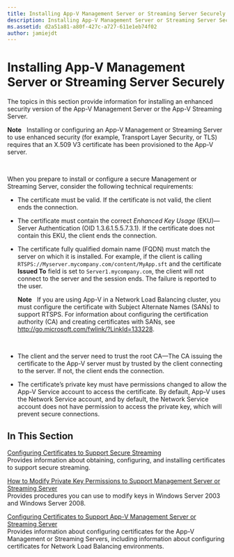 ```yaml
---
title: Installing App-V Management Server or Streaming Server Securely
description: Installing App-V Management Server or Streaming Server Securely
ms.assetid: d2a51a81-a80f-427c-a727-611e1eb74f02
author: jamiejdt
---
```


# Installing App-V Management Server or Streaming Server Securely


The topics in this section provide information for installing an enhanced security version of the App-V Management Server or the App-V Streaming Server.

**Note**  
Installing or configuring an App-V Management or Streaming Server to use enhanced security (for example, Transport Layer Security, or TLS) requires that an X.509 V3 certificate has been provisioned to the App-V server.

 

When you prepare to install or configure a secure Management or Streaming Server, consider the following technical requirements:

-   The certificate must be valid. If the certificate is not valid, the client ends the connection.

-   The certificate must contain the correct *Enhanced Key Usage* (EKU)—Server Authentication (OID 1.3.6.1.5.5.7.3.1). If the certificate does not contain this EKU, the client ends the connection.

-   The certificate fully qualified domain name (FQDN) must match the server on which it is installed. For example, if the client is calling `RTSPS://Myserver.mycompany.com/content/MyApp.sft` and the certificate **Issued To** field is set to `Server1.mycompany.com`, the client will not connect to the server and the session ends. The failure is reported to the user.

    **Note**  
    If you are using App-V in a Network Load Balancing cluster, you must configure the certificate with Subject Alternate Names (SANs) to support RTSPS. For information about configuring the certification authority (CA) and creating certificates with SANs, see <http://go.microsoft.com/fwlink/?LinkId=133228>.

     

-   The client and the server need to trust the root CA—The CA issuing the certificate to the App-V server must by trusted by the client connecting to the server. If not, the client ends the connection.

-   The certificate’s private key must have permissions changed to allow the App-V Service account to access the certificate. By default, App-V uses the Network Service account, and by default, the Network Service account does not have permission to access the private key, which will prevent secure connections.

## In This Section


<a href="" id="configuring-certificates-to-support-secure-streaming"></a>[Configuring Certificates to Support Secure Streaming](configuring-certificates-to-support-secure-streaming.md)  
Provides information about obtaining, configuring, and installing certificates to support secure streaming.

<a href="" id="how-to-modify-private-key-permissions-to-support-management-server-or-streaming-server"></a>[How to Modify Private Key Permissions to Support Management Server or Streaming Server](how-to-modify-private-key-permissions-to-support-management-server-or-streaming-server.md)  
Provides procedures you can use to modify keys in Windows Server 2003 and Windows Server 2008.

<a href="" id="configuring-certificates-to-support-app-v-management-server-or-streaming-server"></a>[Configuring Certificates to Support App-V Management Server or Streaming Server](configuring-certificates-to-support-app-v-management-server-or-streaming-server.md)  
Provides information about configuring certificates for the App-V Management or Streaming Servers, including information about configuring certificates for Network Load Balancing environments.

 

 






